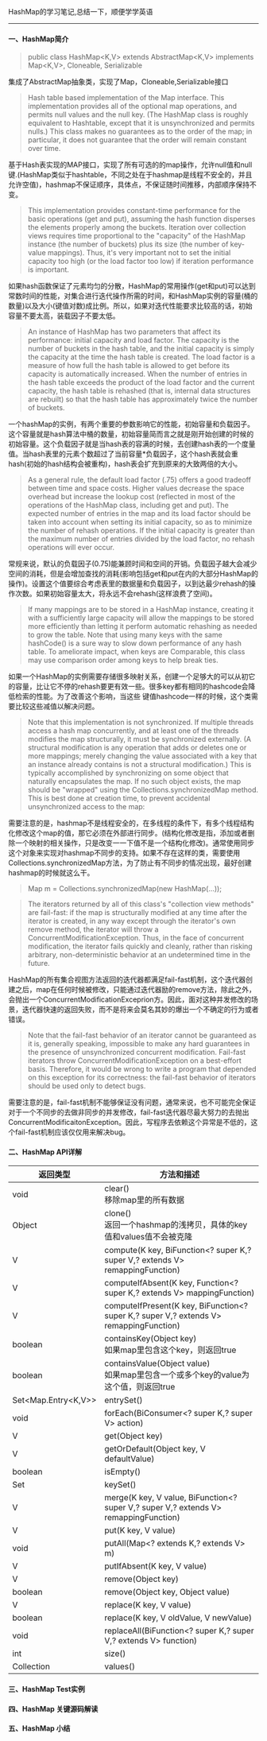 HashMap的学习笔记,总结一下，顺便学学英语

---
#### 一、HashMap简介
> public class HashMap<K,V> extends AbstractMap<K,V> implements Map<K,V>, Cloneable, Serializable

集成了AbstractMap抽象类，实现了Map，Cloneable,Serializable接口

> Hash table based implementation of the Map interface. This implementation provides all of the optional map operations, and permits null values and the null key. (The HashMap class is roughly equivalent to Hashtable, except that it is unsynchronized and permits nulls.) This class makes no guarantees as to the order of the map; in particular, it does not guarantee that the order will remain constant over time.

基于Hash表实现的MAP接口，实现了所有可选的的map操作，允许null值和null键.(HashMap类似于hashtable，不同之处在于hashmap是线程不安全的，并且允许空值)，hashmap不保证顺序，具体点，不保证随时间推移，内部顺序保持不变。

> This implementation provides constant-time performance for the basic operations (get and put), assuming the hash function disperses the elements properly among the buckets. Iteration over collection views requires time proportional to the "capacity" of the HashMap instance (the number of buckets) plus its size (the number of key-value mappings). Thus, it's very important not to set the initial capacity too high (or the load factor too low) if iteration performance is important.

如果hash函数保证了元素均匀的分散，HashMap的常用操作(get和put)可以达到常数时间的性能，对集合进行迭代操作所需的时间，和HashMap实例的容量(桶的数量)以及大小(键值对数)成比例。所以，如果对迭代性能要求比较高的话，初始容量不要太高，装载因子不要太低。

> An instance of HashMap has two parameters that affect its performance: initial capacity and load factor. The capacity is the number of buckets in the hash table, and the initial capacity is simply the capacity at the time the hash table is created. The load factor is a measure of how full the hash table is allowed to get before its capacity is automatically increased. When the number of entries in the hash table exceeds the product of the load factor and the current capacity, the hash table is rehashed (that is, internal data structures are rebuilt) so that the hash table has approximately twice the number of buckets.

一个hashMap的实例，有两个重要的参数影响它的性能，初始容量和负载因子。这个容量就是hash算法中桶的数量，初始容量简而言之就是刚开始创建的时候的初始容量。这个负载因子就是当hash表的容满的时候，去创建hash表的一个度量值。当hash表里的元素个数超过了当前容量*负载因子，这个hash表就会重hash(初始的hash结构会被重构)，hash表会扩充到原来的大致两倍的大小。

> As a general rule, the default load factor (.75) offers a good tradeoff between time and space costs. Higher values decrease the space overhead but increase the lookup cost (reflected in most of the operations of the HashMap class, including get and put). The expected number of entries in the map and its load factor should be taken into account when setting its initial capacity, so as to minimize the number of rehash operations. If the initial capacity is greater than the maximum number of entries divided by the load factor, no rehash operations will ever occur.

常规来说，默认的负载因子(0.75)能兼顾时间和空间的开销。负载因子越大会减少空间的消耗，但是会增加查找的消耗(影响包括get和put在内的大部分HashMap的操作)。设置这个值要综合考虑表里的数据量和负载因子，以到达最少rehash的操作次数。如果初始容量太大，将永远不会rehash(这样浪费了空间)。

> If many mappings are to be stored in a HashMap instance, creating it with a sufficiently large capacity will allow the mappings to be stored more efficiently than letting it perform automatic rehashing as needed to grow the table. Note that using many keys with the same hashCode() is a sure way to slow down performance of any hash table. To ameliorate impact, when keys are Comparable, this class may use comparison order among keys to help break ties.

如果一个HashMap的实例需要存储很多映射关系，创建一个足够大的可以从初它的容量，比让它不停的rehash要更有效一些。很多key都有相同的hashcode会降低检索的性能。为了改善这个影响，当这些
键值hashcode一样的时候，这个类需要比较这些减值以解决问题。

> Note that this implementation is not synchronized. If multiple threads access a hash map concurrently, and at least one of the threads modifies the map structurally, it must be synchronized externally. (A structural modification is any operation that adds or deletes one or more mappings; merely changing the value associated with a key that an instance already contains is not a structural modification.) This is typically accomplished by synchronizing on some object that naturally encapsulates the map. If no such object exists, the map should be "wrapped" using the Collections.synchronizedMap method. This is best done at creation time, to prevent accidental unsynchronized access to the map:

需要注意的是，hashmap不是线程安全的，在多线程的条件下，有多个线程结构化修改这个map的值，那它必须在外部进行同步。(结构化修改是指，添加或者删除一个映射的相关操作，只是改变一一下值不是一个结构化修改)。通常使用同步这个对象来实现对hashmap不同步的支持。如果不存在这样的类，需要使用Collections.synchronizedMap方法，为了防止有不同步的情况出现，最好创建hashmap的时候就这么干。

> Map m = Collections.synchronizedMap(new HashMap(...));

> The iterators returned by all of this class's "collection view methods" are fail-fast: if the map is structurally modified at any time after the iterator is created, in any way except through the iterator's own remove method, the iterator will throw a ConcurrentModificationException. Thus, in the face of concurrent modification, the iterator fails quickly and cleanly, rather than risking arbitrary, non-deterministic behavior at an undetermined time in the future.

HashMap的所有集合视图方法返回的迭代器都满足fail-fast机制，这个迭代器创建之后，map在任何时候被修改，只能通过迭代器励的remove方法，除此之外，会抛出一个ConcurrentModificationExceprion方。因此，面对这种并发修改的场景，迭代器快速的返回失败，而不是将来会莫名其妙的爆出一个不确定的行为或者错误。

> Note that the fail-fast behavior of an iterator cannot be guaranteed as it is, generally speaking, impossible to make any hard guarantees in the presence of unsynchronized concurrent modification. Fail-fast iterators throw ConcurrentModificationException on a best-effort basis. Therefore, it would be wrong to write a program that depended on this exception for its correctness: the fail-fast behavior of iterators should be used only to detect bugs.

需要注意的是，fail-fast机制不能够保证没有问题，通常来说，也不可能完全保证对于一个不同步的去做非同步的并发修改，fail-fast迭代器尽最大努力的去抛出ConcurrentModificaitonException。因此，写程序去依赖这个异常是不低的，这个fail-fast机制应该仅仅用来解决bug。

#### 二、HashMap API详解
返回类型   | 方法和描述
-------- | -----
void | clear()<br>移除map里的所有数据
Object | clone()<br>返回一个hashmap的浅拷贝，具体的key值和values值不会被克隆
V | compute(K key, BiFunction<? super K,? super V,? extends V> remappingFunction)<br>
V | computeIfAbsent(K key, Function<? super K,? extends V> mappingFunction)<br>
V | computeIfPresent(K key, BiFunction<? super K,? super V,? extends V> remappingFunction)<br>
boolean | containsKey(Object key)<br>如果map里包含这个key，则返回true
boolean | containsValue(Object value)<br>如果map里包含一个或多个key的value为这个值，则返回true
Set<Map.Entry<K,V>> | entrySet()<br>
void | forEach(BiConsumer<? super K,? super V> action)<br>
V | get(Object key)<br>
V | getOrDefault(Object key, V defaultValue)<br>
boolean | isEmpty()<br>
Set<K> | keySet()<br>
V | merge(K key, V value, BiFunction<? super V,? super V,? extends V> remappingFunction)<br>
V | put(K key, V value)<br>
void | putAll(Map<? extends K,? extends V> m)<br>
V | putIfAbsent(K key, V value)<br>
V |	remove(Object key) <br>
boolean | remove(Object key, Object value)<br>
V | replace(K key, V value)<br>
boolean | replace(K key, V oldValue, V newValue)<br>
void | replaceAll(BiFunction<? super K,? super V,? extends V> function)<br>
int | size()<br>
Collection<V> | values()<br>
#### 三、HashMap Test实例

#### 四、HashMap 关键源码解读

#### 五、HashMap 小结



